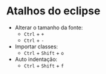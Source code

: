 # Atalhos do eclipse

- Alterar o tamanho da fonte:
  - ```Ctrl``` + ```+```
  - ```Ctrl``` + ```-```
- Importar classes:
  - ```Ctrl``` + ```Shift``` + ```o```
- Auto indentação:
  - ```Ctrl``` + ```Shift``` + ```f```